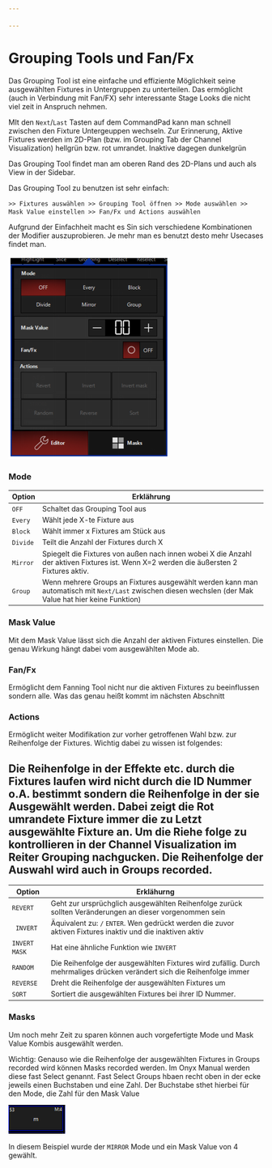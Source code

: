 ```yaml
---

---
```


# Grouping Tools und Fan/Fx

Das Grouping Tool ist eine einfache und effiziente Möglichkeit seine ausgewählten Fixtures in Untergruppen zu unterteilen. Das ermöglicht (auch in Verbindung mit Fan/FX) sehr interessante Stage Looks die nicht viel zeit in Anspruch nehmen. 

MIt den `Next`/`Last` Tasten auf dem CommandPad kann man schnell zwischen den Fixture Untergeuppen wechseln. Zur Erinnerung, Aktive Fixtures werden im 2D-Plan (bzw. im Grouping Tab der Channel Visualization) hellgrün bzw. rot umrandet. Inaktive dagegen dunkelgrün

Das Grouping Tool findet man am oberen Rand des 2D-Plans und auch als View in der Sidebar.

Das Grouping Tool zu benutzen ist sehr einfach:

```
>> Fixtures auswählen >> Grouping Tool öffnen >> Mode auswählen >> Mask Value einstellen >> Fan/Fx und Actions auswählen
```

Aufgrund der Einfachheit macht es Sin sich verschiedene Kombinationen der Modifier auszuprobieren. Je mehr man es benutzt desto mehr Usecases findet man.

![Grouping](Pics/10_grouping.png)

### Mode

| Option   | Erklährung                                                   |
| -------- | ------------------------------------------------------------ |
| `OFF`    | Schaltet das Grouping Tool aus                               |
| `Every`  | Wählt jede X-te Fixture aus                                  |
| `Block`  | Wählt immer x Fixtures am Stück aus                          |
| `Divide` | Teilt die Anzahl der Fixtures durch X                        |
| `Mirror` | Spiegelt die Fixtures von außen nach innen wobei X die Anzahl der aktiven Fixtures ist. Wenn X=2 werden die äußersten 2 Fixtures aktiv. |
| `Group`  | Wenn mehrere Groups an Fixtures ausgewählt werden kann man automatisch mit  `Next/Last` zwischen diesen wechslen (der Mak Value hat hier keine Funktion) |

### Mask Value

Mit dem Mask Value lässt sich die Anzahl der aktiven Fixtures einstellen. Die genau Wirkung hängt dabei vom ausgewählten Mode ab.

### Fan/Fx

Ermöglicht dem Fanning Tool nicht nur die aktiven Fixtures zu beeinflussen sondern alle. Was das genau heißt kommt im nächsten Abschnitt

### Actions

Ermöglicht weiter Modifikation zur vorher getroffenen Wahl bzw. zur Reihenfolge der Fixtures. Wichtig dabei zu wissen ist folgendes:

## Die Reihenfolge in der Effekte etc. durch die Fixtures laufen wird nicht durch die ID Nummer o.A. bestimmt sondern die Reihenfolge in der sie Ausgewählt werden. Dabei zeigt die Rot umrandete Fixture immer die zu Letzt ausgewählte Fixture an. Um die Riehe folge zu kontrollieren in der Channel Visualization im Reiter Grouping nachgucken. Die Reihenfolge der Auswahl wird auch in Groups recorded.

| Option        | Erklähurng                                                   |
| ------------- | ------------------------------------------------------------ |
| `REVERT`      | Geht zur ursprüchglich ausgewählten Reihenfolge zurück sollten Veränderungen an dieser vorgenommen sein |
| ` INVERT`     | Äquivalent zu: `/` `ENTER`. Wen gedrückt werden die zuvor aktiven Fixtures inaktiv und die inaktiven aktiv |
| `INVERT MASK` | Hat eine ähnliche Funktion wie `INVERT`                      |
| `RANDOM`      | Die Reihenfolge der ausgewählten Fixtures wird zufällig. Durch mehrmaliges drücken verändert sich die Reihenfolge immer |
| `REVERSE`     | Dreht die Reihenfolge der ausgewählten Fixtures um           |
| `SORT`        | Sortiert die ausgewählten Fixtures bei ihrer ID Nummer.      |

### Masks

Um noch mehr Zeit zu sparen können auch vorgefertigte Mode und Mask Value Kombis ausgewählt werden.

Wichtig: Genauso wie die Reihenfolge der ausgewählten Fixtures in Groups recorded wird können Masks recorded werden. Im Onyx Manual werden diese fast Select genannt. Fast Select Groups hbaen recht oben in der ecke jeweils einen Buchstaben und eine Zahl. Der Buchstabe sthet hierbei für den Mode, die Zahl für den Mask Value

![FastSelect](Pics/10_fastSelect.PNG)

In diesem Beispiel wurde der `MIRROR` Mode und ein Mask Value von 4 gewählt.
